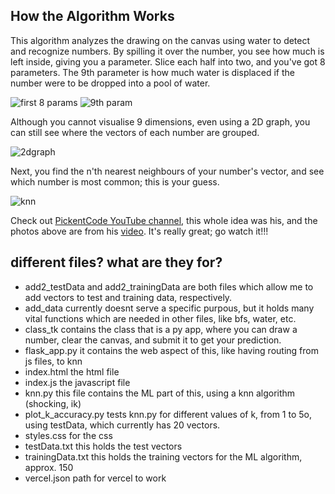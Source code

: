 ## How the Algorithm Works

This algorithm analyzes the drawing on the canvas using water to detect and recognize numbers. By spilling it over the number, you see how much is left inside, giving you a parameter. Slice each half into two, and you've got 8 parameters. The 9th parameter is how much water is displaced if the number were to be dropped into a pool of water.

![first 8 params](https://hc-cdn.hel1.your-objectstorage.com/s/v3/5d578f3828063f78ba58780bb90d88cc105d37fe_image.png)
![9th param](https://hc-cdn.hel1.your-objectstorage.com/s/v3/fba294818795552c327f3750df743ee849331e4c_image.png)

Although you cannot visualise 9 dimensions, even using a 2D graph, you can still see where the vectors of each number are grouped.

![2dgraph](https://hc-cdn.hel1.your-objectstorage.com/s/v3/0d0a65eef7725021bc398c333c495bebf38386d9_image.png)

Next, you find the n'th nearest neighbours of your number's vector, and see which number is most common; this is your guess.

![knn](https://hc-cdn.hel1.your-objectstorage.com/s/v3/f0e4f9ea5d39f0e1b911d044031f069fa248621b_image.png)

Check out [PickentCode YouTube channel](https://www.youtube.com/@PickentCode), this whole idea was his, and the photos above are from his [video](https://www.youtube.com/watch?v=CC4G_xKK2g8). It's really great; go watch it!!!


## different files? what are they for?
- add2_testData and add2_trainingData are both files which allow me to add vectors to test and training data, respectively.
- add_data currently doesnt serve a specific purpous, but it holds many vital functions which are needed in other files, like bfs, water, etc.
- class_tk contains the class that is a py app, where you can draw a number, clear the canvas, and submit it to get your prediction.
- flask_app.py it contains the web aspect of this, like having routing from js files, to knn
- index.html the html file
- index.js the javascript file
- knn.py this file contains the ML part of this, using a knn algorithm (shocking, ik)
- plot_k_accuracy.py tests knn.py for different values of k, from 1 to 5o, using testData, which currently has 20 vectors.
- styles.css for the css
- testData.txt this holds the test vectors
- trainingData.txt this holds the training vectors for the ML algorithm, approx. 150
- vercel.json path for vercel to work
